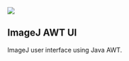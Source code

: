 ![](http://jenkins.imagej.net/job/ImageJ-UI-AWT/lastBuild/badge/icon)

ImageJ AWT UI
-------------

ImageJ user interface using Java AWT.
